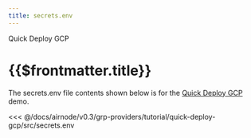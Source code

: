 ```yaml
---
title: secrets.env
---
```


<TitleSpan>Quick Deploy GCP</TitleSpan>

# {{$frontmatter.title}}

The secrets.env file contents shown below is for the [Quick Deploy GCP](./)
demo.

<!-- prettier-ignore -->
<<< @/docs/airnode/v0.3/grp-providers/tutorial/quick-deploy-gcp/src/secrets.env
